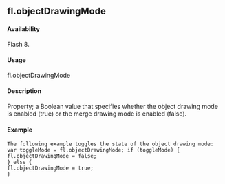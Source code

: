 ## fl.objectDrawingMode

#### Availability

Flash 8.

#### Usage

fl.objectDrawingMode

#### Description

Property; a Boolean value that specifies whether the object drawing mode is enabled (true) or the merge drawing mode is enabled (false).

#### Example

```
The following example toggles the state of the object drawing mode:
var toggleMode = fl.objectDrawingMode; if (toggleMode) {
fl.objectDrawingMode = false;
} else {
fl.objectDrawingMode = true;
}

```